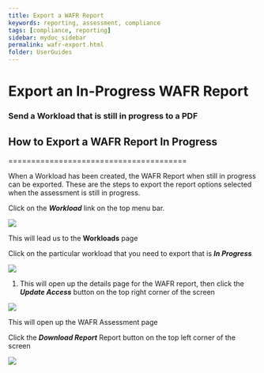 ```yaml
---
title: Export a WAFR Report
keywords: reporting, assessment, compliance
tags: [compliance, reporting]
sidebar: mydoc_sidebar
permalink: wafr-export.html
folder: UserGuides
---
```

# Export an In-Progress WAFR Report

### Send a Workload that is still in progress to a PDF ###


## How to Export a WAFR Report In Progress ##
=======================================

When a Workload has been created, the WAFR Report when still in progress can be exported. These are the steps to export the report options selected when the assessment is still in progress.

Click on the **_Workload_** link on the top menu bar.

[![](https://downloads.intercomcdn.com/i/o/286309699/67a052c6e03b4e9aae4620e6/image.png)](https://downloads.intercomcdn.com/i/o/286309699/67a052c6e03b4e9aae4620e6/image.png)

This will lead us to the **Workloads** page

Click on the particular workload that you need to export that is **_In Progress_**

[![](https://downloads.intercomcdn.com/i/o/286310003/b3f265a25a7754220c863224/image.png)](https://downloads.intercomcdn.com/i/o/286310003/b3f265a25a7754220c863224/image.png)

1.  This will open up the details page for the WAFR report, then click the **_Update Access_** button on the top right corner of the screen
    

[![](https://downloads.intercomcdn.com/i/o/286310146/b0f080ea8e670c1b4e7f602c/image.png)](https://downloads.intercomcdn.com/i/o/286310146/b0f080ea8e670c1b4e7f602c/image.png)

This will open up the WAFR Assessment page

Click the **_Download Report_** Report button on the top left corner of the screen

[![](https://downloads.intercomcdn.com/i/o/286310306/badd7466f7a6205b64a4db8b/image.png)](https://downloads.intercomcdn.com/i/o/286310306/badd7466f7a6205b64a4db8b/image.png)